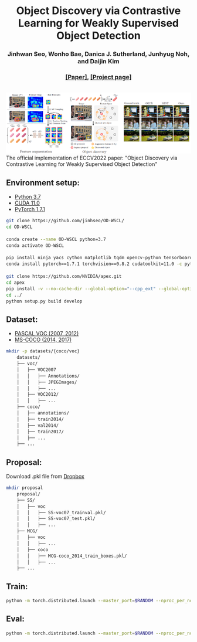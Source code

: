 <div align="center">
  <h1> Object Discovery via Contrastive Learning for Weakly Supervised Object Detection</h1>
</div><div align="center">
  <h3>Jinhwan Seo, Wonho Bae, Danica J. Sutherland, Junhyug Noh, and Daijin Kim</h3>
</div>
</div><div align="center">
  <h3><a href="https://github.com/jinhseo/OD-WSCL">[Paper]</a>, <a href="https://jinhseo.github.io/research/wsod.html">[Project page]</a></h3>
</div>
<br /><div align="center">
  <img src="./teaser2.png" alt="result" width="900"/>
</div>
The official implementation of ECCV2022 paper: "Object Discovery via Contrastive Learning for Weakly Supervised Object Detection"


## Environment setup:

* [Python 3.7](https://pytorch.org)
* [CUDA 11.0](https://developer.nvidia.com/cuda-toolkit)
* [PyTorch 1.7.1](https://pytorch.org)
```bash
git clone https://github.com/jinhseo/OD-WSCL/
cd OD-WSCL

conda create --name OD-WSCL python=3.7
conda activate OD-WSCL

pip install ninja yacs cython matplotlib tqdm opencv-python tensorboardX pycocotools
conda install pytorch==1.7.1 torchvision==0.8.2 cudatoolkit=11.0 -c pytorch

git clone https://github.com/NVIDIA/apex.git
cd apex
pip install -v --no-cache-dir --global-option="--cpp_ext" --global-option="--cuda_ext" ./
cd ../
python setup.py build develop
```
## Dataset:
* [PASCAL VOC (2007, 2012)](http://host.robots.ox.ac.uk/pascal/VOC/)
* [MS-COCO (2014, 2017)](https://cocodataset.org/#download)  
```bash
mkdir -p datasets/{coco/voc}
    datasets/
    ├── voc/
    │   ├── VOC2007
    │   │   ├── Annotations/
    │   │   ├── JPEGImages/
    │   │   ├── ...
    │   ├── VOC2012/
    │   │   ├── ...
    ├── coco/
    │   ├── annotations/
    │   ├── train2014/
    │   ├── val2014/
    │   ├── train2017/
    │   ├── ...
    ├── ...
```
## Proposal:
Download .pkl file from [Dropbox](https://www.dropbox.com/sh/sprm4dxg7l22jrg/AAD0kBctuRnCg_rlZHzEBemQa?dl=0)
```bash
mkdir proposal
    proposal/
    ├── SS/
    │   ├── voc
    │   │   ├── SS-voc07_trainval.pkl/
    │   │   ├── SS-voc07_test.pkl/
    │   │   ├── ...
    ├── MCG/
    │   ├── voc
    │   │   ├── ...
    │   ├── coco
    │   │   ├── MCG-coco_2014_train_boxes.pkl/
    │   │   ├── ...
    ├── ...
```
## Train:
```bash
python -m torch.distributed.launch --master_port=$RANDOM --nproc_per_node={NO_GPU} tools/train_net.py --config-file "configs/{config_file}.yaml" OUTPUT_DIR {output_dir}
```
## Eval:
```bash
python -m torch.distributed.launch --master_port=$RANDOM --nproc_per_node={NO_GPU} tools/test_net.py --config-file "configs/{config_file}.yaml" TEST.IMS_PER_BATCH 8 OUTPUT_DIR {output_dir} MODEL.WEIGHT {model_weight}.pth
```
